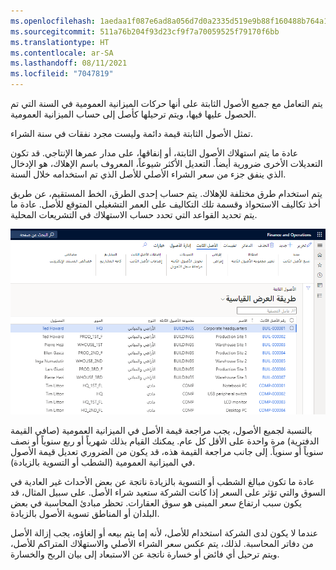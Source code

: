 ```yaml
---
ms.openlocfilehash: 1aedaa1f087e6ad8a056d7d0a2335d519e9b88f160488b764a19b6d15442fad0
ms.sourcegitcommit: 511a76b204f93d23cf9f7a70059525f79170f6bb
ms.translationtype: HT
ms.contentlocale: ar-SA
ms.lasthandoff: 08/11/2021
ms.locfileid: "7047819"
---
```

يتم التعامل مع جميع الأصول الثابتة على أنها حركات الميزانية العمومية في السنة التي تم الحصول عليها فيها، ويتم ترحيلها كأصل إلى حساب الميزانية العمومية.

تمثل الأصول الثابتة قيمة دائمة وليست مجرد نفقات في سنة الشراء.

عادة ما يتم استهلاك الأصول الثابتة، أو إنفاقها، على مدار عمرها الإنتاجي. قد تكون التعديلات الأخرى ضرورية أيضاً. التعديل الأكثر شيوعاً، المعروف باسم الإهلاك، هو الإدخال الذي ينفق جزء من سعر الشراء الأصلي للأصل الذي تم استخدامه خلال السنة.

يتم استخدام طرق مختلفة للإهلاك. يتم حساب إحدى الطرق، الخط المستقيم، عن طريق أخذ تكاليف الاستحواذ وقسمة تلك التكاليف على العمر التشغيلي المتوقع للأصل. عادة ما يتم تحديد القواعد التي تحدد حساب الاستهلاك في التشريعات المحلية.

[![لقطة شاشة لصفحة الأصول الثابتة تعرض قائمة الأصول الثابتة.](../media/fixed-asset.png)](../media/fixed-asset.png#lightbox)

بالنسبة لجميع الأصول، يجب مراجعة قيمة الأصل في الميزانية العمومية (صافي القيمة الدفترية) مرة واحدة على الأقل كل عام. يمكنك القيام بذلك شهرياً أو ربع سنوياً أو نصف سنوياً أو سنوياً. إلى جانب مراجعة القيمة هذه، قد يكون من الضروري تعديل قيمة الأصول في الميزانية العمومية (الشطب أو التسوية بالزيادة).

عادة ما تكون مبالغ الشطب أو التسوية بالزيادة ناتجة عن بعض الأحداث غير العادية في السوق والتي تؤثر على السعر إذا كانت الشركة ستعيد شراء الأصل. على سبيل المثال، قد يكون سبب ارتفاع سعر المبنى هو سوق العقارات. تحظر مبادئ المحاسبة في بعض البلدان أو المناطق تسوية الأصول بالزيادة.

عندما لا يكون لدى الشركة استخدام للأصل، لأنه إما يتم بيعه أو إلغاؤه، يجب إزالة الأصل من دفاتر المحاسبة. لذلك، يتم عكس سعر الشراء الأصلي والاستهلاك المتراكم للأصل، ويتم ترحيل أي فائض أو خسارة ناتجة عن الاستبعاد إلى بيان الربح والخسارة.
